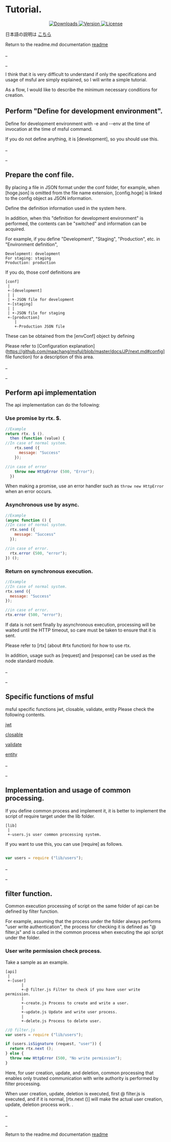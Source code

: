 # Tutorial.

<p align = "center">
  <a href="https://www.npmjs.com/package/msful"> <img src = "https://img.shields.io/npm/dt/msful.svg" alt = "Downloads"> </a>
  <a href="https://www.npmjs.com/package/msful"> <img src = "https://img.shields.io/npm/v/msful.svg" alt = "Version"> </a>
  <a href="https://www.npmjs.com/package/msful"> <img src = "https://img.shields.io/npm/l/msful.svg" alt = "License"> </a>
</p>

日本語の説明は [こちら](https://github.com/maachang/msful/blob/master/docs/JP/tutorial.md)

Return to the readme.md documentation [readme](https://github.com/maachang/msful/blob/master/README.md)

_

_

I think that it is very difficult to understand if only the specifications and usage of msful are simply explained, so I will write a simple tutorial.

As a flow, I would like to describe the minimum necessary conditions for creation.

## Perform "Define for development environment".

Define for development environment with -e and --env at the time of invocation at the time of msful command.

If you do not define anything, it is [development], so you should use this.

_

_

## Prepare the conf file.

By placing a file in JSON format under the conf folder, for example, when [hoge.json] is omitted from the file name extension, [config.hoge] is linked to the config object as JSON information.

Define the definition information used in the system here.

In addition, when this "definition for development environment" is performed, the contents can be "switched" and information can be acquired.

For example, if you define "Development", "Staging", "Production", etc. in "Environment definition",

```
Development: development
For staging: staging
Production: production
```

If you do, those conf definitions are

```
[conf]
 |
 +-[development]
 | |
 | +-JSON file for development
 +-[staging]
 | |
 | +-JSON file for staging
 +-[production]
    |
    +-Production JSON file
```

These can be obtained from the [envConf] object by defining

Please refer to [Configuration explanation](https://github.com/maachang/msful/blob/master/docs/JP/next.md#config] file function) for a description of this area.

_

_

## Perform api implementation

The api implementation can do the following:

### Use promise by rtx. $.

```javascript
//Example
return rtx. $ ().
  then (function (value) {
//In case of normal system.
    rtx.send ({
      message: "Success"
    });

//in case of error
    throw new HttpError (500, "Error");
  })
```

When making a promise, use an error handler such as `throw new HttpError` when an error occurs.

### Asynchronous use by async.

```javascript
//Example
(async function () {
//In case of normal system.
  rtx.send ({
    message: "Success"
  });

//in case of error.
  rtx.error (500, "error");
}) ();
```

### Return on synchronous execution.

```javascript
//Example
//In case of normal system.
rtx.send ({
  message: "Success"
});

//in case of error.
rtx.error (500, "error");
```

If data is not sent finally by asynchronous execution, processing will be waited until the HTTP timeout, so care must be taken to ensure that it is sent.

Please refer to [rtx] (about #rtx function) for how to use rtx.

In addition, usage such as [request] and [response] can be used as the node standard module.

_

_

## Specific functions of msful

msful specific functions jwt, closable, validate, entity Please check the following contents.

[jwt](https://github.com/maachang/msful/blob/master/docs/JP/base_mod.md#jwt)

[closable](https://github.com/maachang/msful/blob/master/docs/JP/base_mod.md#closable)

[validate](https://github.com/maachang/msful/blob/master/docs/JP/base_mod.md#validate)

[entity](https://github.com/maachang/msful/blob/master/docs/JP/base_mod.md#entity)

_

_

## Implementation and usage of common processing.

If you define common process and implement it, it is better to implement the script of require target under the lib folder.

```
[lib]
 |
 +-users.js user common processing system.
```

If you want to use this, you can use [require] as follows.

```javascript

var users = require ("lib/users");
```

_

_

## filter function.

Common execution processing of script on the same folder of api can be defined by filter function.

For example, assuming that the process under the folder always performs "user write authentication", the process for checking it is defined as "@ filter.js" and is called in the common process when executing the api script under the folder.

### User write permission check process.

Take a sample as an example.

```
[api]
 |
 +-[user]
       |
       +-@ filter.js Filter to check if you have user write permission.
       |
       +-create.js Process to create and write a user.
       |
       +-update.js Update and write user process.
       |
       +-delete.js Process to delete user.
```

```javascript
//@ filter.js
var users = require ("lib/users");

if (users.isSignature (request, "user")) {
  return rtx.next ();
} else {
  throw new HttpError (500, "No write permission");
}
```

Here, for user creation, update, and deletion, common processing that enables only trusted communication with write authority is performed by filter processing.

When user creation, update, deletion is executed, first @ filter.js is executed, and if it is normal, [rtx.next ()] will make the actual user creation, update, deletion process work. .

_

_

Return to the readme.md documentation [readme](https://github.com/maachang/msful/blob/master/README.md)